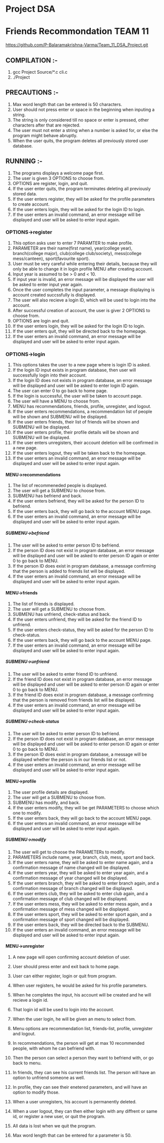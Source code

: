 # Project DSA  
# Friends Recommondation TEAM 11
https://github.com/P-Balaramakrishna-Varma/Team_11_DSA_Project.git


## COMPILATION :-
1. gcc Project Source/*.c cli.c
2. ./Project

## PRECAUTIONS :-
1. Max word length that can be entered is 50 characters.
2. User should not press enter or space in the beginning when inputing a string.
3. The string is only considered till no space or enter is pressed, other characters after that are rejected.
4. The user must not enter a string when a number is asked for, or else the program might behave abruptly.
5. When the user quits, the program deletes all previously stored user database.

## RUNNING :-
1. The programs displays a welcome page first.
2. The user is given 3 OPTIONS to choose from.
3. OPTIONS are register, login, and quit.
4. If the user enter quits, the program terminates deleting all previously stored data.
5. If the user enters register, they will be asked for the profile parameters to create account.
6. If the user enters login, they will be asked for the login ID to login.
7. If the user enters an invalid command, an error message will be displayed and user will be asked to enter input again.


### OPTIONS->register
1. This option asks user to enter 7 PARAMTER to make profile.
2. PARAMETER are their name(first name), year(college year), branch(college major), club(college club/society), mess(college mess/canteen), sport(favourite sport).
3. User must be very careful while entering their details, because they will only be able to change it in login profile MENU after creating account.
4. Input year is assumed to be > 0 and < 10.
5. If input year is invalid, an error message will be displayed the user will be asked to enter input year again.
6. Once the user completes the input parameter, a message displaying is account created succssfully is displayed.
7. The user will also recieve a login ID, which will be used to login into the account.
8. After successful creation of account, the user is giver 2 OPTIONS to choose from.
9. OPTIONS are login and quit.
10. If the user enters login, they will be asked for the login ID to login.
11. If the user enters quit, they will be directed back to the homepage.
12. If the user enters an invalid command, an error message will be displayed and user will be asked to enter input again.

### OPTIONS->login
1. This options takes the user to a new page where is login ID is asked.
2. If the login ID input exists in program database, then user will successfully login into their account.
3. If the login ID does not exists in program database, an error message will be displayed and user will be asked to enter login ID again.
4. The user can enter 0 to go back to home page.
5. If the login is successful, the user will be taken to account page.
6. The user will have a MENU to choose from.
7. MENU has recommendations, friends, profile, unregister, and logout.
8. If the user enters recommendations, a recommendation list of people will be shown and SUBMENU will be displayed.
9. If the user enters friends, their list of friends will be shown and SUBMENU will be displayed.
10. If the user enters profile, their profile details will be shown and SUBMENU will be displayed.
11. If the user enters unregisters, their account deletion will be confirmed in a new page.
12. If the user enters logout, they will be taken back to the homepage.
13. If the user enters an invalid command, an error message will be displayed and user will be asked to enter input again.



#### MENU->recommendations
1. The list of recommeneded people is displayed.
2. The user will get a SUBMENU to choose from.
3. SUBMENU has befriend and back.
4. If the user enters befriend, they will be asked for the person ID to befriend.
5. If the user enters back, they will go back to the account MENU page.
6. If the user enters an invalid command, an error message will be displayed and user will be asked to enter input again.

##### SUBMENU->befriend
1. The user will be asked to enter person ID to befriend.
2. If the person ID does not exist in program database, an error message will be displayed and user will be asked to enter person ID again or enter 0 to go back to MENU.
3. If the person ID does exist in program database, a message confirming that the person is added to friends list will be displayed.
4. If the user enters an invalid command, an error message will be displayed and user will be asked to enter input again.


#### MENU->friends
1. The list of friends is displayed.
2. The user will get a SUBMENU to choose from.
3. SUBMENU has unfriend, check-status and back.
4. If the user enters unfriend, they will be asked for the friend ID to unfriend.
5. If the user enters check-status, they will be asked for the person ID to check-status.
6. If the user enters back, they will go back to the account MENU page.
7. If the user enters an invalid command, an error message will be displayed and user will be asked to enter input again.

##### SUBMENU->unfriend
1. The user will be asked to enter friend ID to unfriend.
2. If the friend ID does not exist in program database, an error message will be displayed and user will be asked to enter person ID again or enter 0 to go back to MENU.
3. If the friend ID does exist in program database, a message confirming that the person is removed from friends list will be displayed.
4. If the user enters an invalid command, an error message will be displayed and user will be asked to enter input again.

##### SUBMENU->check-status
1. The user will be asked to enter person ID to befriend.
2. If the person ID does not exist in program database, an error message will be displayed and user will be asked to enter person ID again or enter 0 to go back to MENU.
3. If the person ID does exist in program database, a message will be displayed whether the person is in our friends list or not.
4. If the user enters an invalid command, an error message will be displayed and user will be asked to enter input again.


#### MENU->profile
1. The user profile details are displayed.
2. The user will get a SUBMENU to choose from.
3. SUBMENU has modify, and back.
4. If the user enters modify, they will be get PARAMETERS to choose which one to modify.
5. If the user enters back, they will go back to the account MENU page.
6. If the user enters an invalid command, an error message will be displayed and user will be asked to enter input again.

##### SUBMENU->modify
1. The user will get to choose the PARAMETERs to modify.
2. PARAMETERS include name, year, branch, club, mess, sport and back.
3. If the user enters name, they will be asked to enter name again, and a confirmation message of name changed will be displayed.
4. If the user enters year, they will be asked to enter year again, and a confirmation message of year changed will be displayed.
3. If the user enters branch, they will be asked to enter branch again, and a confirmation message of branch changed will be displayed.
3. If the user enters club, they will be asked to enter club again, and a confirmation message of club changed will be displayed.
3. If the user enters mess, they will be asked to enter mess again, and a confirmation message of mess changed will be displayed.
3. If the user enters sport, they will be asked to enter sport again, and a confirmation message of sport changed will be displayed.
3. If the user enters back, they will be directed back to the SUBMENU.
4. If the user enters an invalid command, an error message will be displayed and user will be asked to enter input again.


#### MENU->unregister
1. A new page will open confirming account deletion of user.
2. User should press enter and exit back to home page.
































1.  User can either register, login or quit from program.
2.  When user registers, he would be asked for his profile parameters.
3.  When he completes the input, his account will be created and he will recieve a login id.
4.  That login id will be used to login into the account.
5.  When the user login, he will be given an menu to select from.
6.  Menu options are recommendation list, friends-list, profile, unregister and logout.
7.  In recommendations, the person will get at max 10 recommended people, with whom he can befriend with.
8.  Then the person can select a person they want to befriend with, or go back to menu.
9.  In friends, they can see his current friends list. The person will have an option to unfriend someone as well.
10. In profile, they can see their enetered parameters, and will have an option to modify those.
11. When a user unregisters, his account is permanently deleted.
12. When a user logout, they can then either login with any diffrent or same id, or register a new user, or quit the program.
13. All data is lost when we quit the program.
14. Max word length that can be entered for a parameter is 50.
